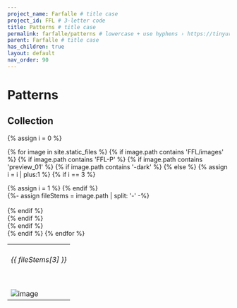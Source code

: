 ```yaml
---
project_name: Farfalle # title case
project_id: FFL # 3-letter code
title: Patterns # title case
permalink: farfalle/patterns # lowercase + use hyphens › https://tinyurl.com/27kmc4rb
parent: Farfalle # title case
has_children: true
layout: default
nav_order: 90
---
```


# Patterns

## Collection

<table class="tableOfPreviews">
  <tbody>
  <tr>

   {% assign i = 0 %}  

   {% for image in site.static_files %}
      {% if image.path contains 'FFL/images' %}
         {% if image.path contains 'FFL-P' %}
            {% if image.path contains 'preview_01' %}
               {% if image.path contains '-dark' %}
               {% else %}
                  {% assign i = i | plus:1 %}
                  {% if i == 3 %}
                     </tr>
                     <tr>
                  {% assign i = 1 %}
                  {% endif %}      
                  {%- assign fileStems = image.path | split: '-' -%}                 
                  <td>
                     <h6>{{ fileStems[3] }}</h6>                   
                     <img src="{{ site.baseurl }}{{ image.path }}" alt="image" />
                  </td>     
               {% endif %}    
            {% endif %}    
         {% endif %}    
      {% endif %}
   {% endfor %}

   </tr>
  </tbody>
</table>

